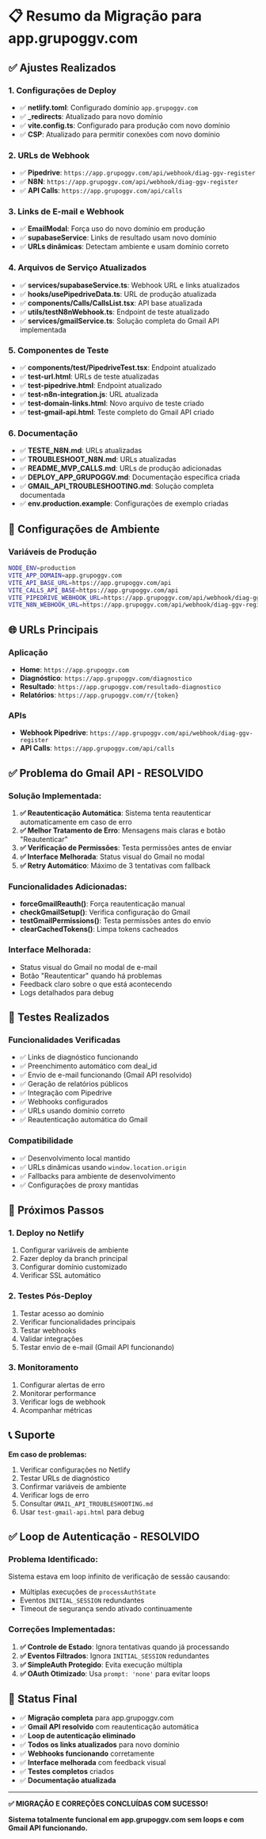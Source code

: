 # 📋 Resumo da Migração para app.grupoggv.com

## ✅ **Ajustes Realizados**

### **1. Configurações de Deploy**
- ✅ **netlify.toml**: Configurado domínio `app.grupoggv.com`
- ✅ **_redirects**: Atualizado para novo domínio
- ✅ **vite.config.ts**: Configurado para produção com novo domínio
- ✅ **CSP**: Atualizado para permitir conexões com novo domínio

### **2. URLs de Webhook**
- ✅ **Pipedrive**: `https://app.grupoggv.com/api/webhook/diag-ggv-register`
- ✅ **N8N**: `https://app.grupoggv.com/api/webhook/diag-ggv-register`
- ✅ **API Calls**: `https://app.grupoggv.com/api/calls`

### **3. Links de E-mail e Webhook**
- ✅ **EmailModal**: Força uso do novo domínio em produção
- ✅ **supabaseService**: Links de resultado usam novo domínio
- ✅ **URLs dinâmicas**: Detectam ambiente e usam domínio correto

### **4. Arquivos de Serviço Atualizados**
- ✅ **services/supabaseService.ts**: Webhook URL e links atualizados
- ✅ **hooks/usePipedriveData.ts**: URL de produção atualizada
- ✅ **components/Calls/CallsList.tsx**: API base atualizada
- ✅ **utils/testN8nWebhook.ts**: Endpoint de teste atualizado
- ✅ **services/gmailService.ts**: Solução completa do Gmail API implementada

### **5. Componentes de Teste**
- ✅ **components/test/PipedriveTest.tsx**: Endpoint atualizado
- ✅ **test-url.html**: URLs de teste atualizadas
- ✅ **test-pipedrive.html**: Endpoint atualizado
- ✅ **test-n8n-integration.js**: URL atualizada
- ✅ **test-domain-links.html**: Novo arquivo de teste criado
- ✅ **test-gmail-api.html**: Teste completo do Gmail API criado

### **6. Documentação**
- ✅ **TESTE_N8N.md**: URLs atualizadas
- ✅ **TROUBLESHOOT_N8N.md**: URLs atualizadas
- ✅ **README_MVP_CALLS.md**: URLs de produção adicionadas
- ✅ **DEPLOY_APP_GRUPOGGV.md**: Documentação específica criada
- ✅ **GMAIL_API_TROUBLESHOOTING.md**: Solução completa documentada
- ✅ **env.production.example**: Configurações de exemplo criadas

## 🔧 **Configurações de Ambiente**

### **Variáveis de Produção**
```bash
NODE_ENV=production
VITE_APP_DOMAIN=app.grupoggv.com
VITE_API_BASE_URL=https://app.grupoggv.com/api
VITE_CALLS_API_BASE=https://app.grupoggv.com/api
VITE_PIPEDRIVE_WEBHOOK_URL=https://app.grupoggv.com/api/webhook/diag-ggv-register
VITE_N8N_WEBHOOK_URL=https://app.grupoggv.com/api/webhook/diag-ggv-register
```

## 🌐 **URLs Principais**

### **Aplicação**
- **Home**: `https://app.grupoggv.com`
- **Diagnóstico**: `https://app.grupoggv.com/diagnostico`
- **Resultado**: `https://app.grupoggv.com/resultado-diagnostico`
- **Relatórios**: `https://app.grupoggv.com/r/{token}`

### **APIs**
- **Webhook Pipedrive**: `https://app.grupoggv.com/api/webhook/diag-ggv-register`
- **API Calls**: `https://app.grupoggv.com/api/calls`

## ✅ **Problema do Gmail API - RESOLVIDO**

### **Solução Implementada:**
1. **✅ Reautenticação Automática**: Sistema tenta reautenticar automaticamente em caso de erro
2. **✅ Melhor Tratamento de Erro**: Mensagens mais claras e botão "Reautenticar"
3. **✅ Verificação de Permissões**: Testa permissões antes de enviar
4. **✅ Interface Melhorada**: Status visual do Gmail no modal
5. **✅ Retry Automático**: Máximo de 3 tentativas com fallback

### **Funcionalidades Adicionadas:**
- **forceGmailReauth()**: Força reautenticação manual
- **checkGmailSetup()**: Verifica configuração do Gmail
- **testGmailPermissions()**: Testa permissões antes do envio
- **clearCachedTokens()**: Limpa tokens cacheados

### **Interface Melhorada:**
- Status visual do Gmail no modal de e-mail
- Botão "Reautenticar" quando há problemas
- Feedback claro sobre o que está acontecendo
- Logs detalhados para debug

## 🧪 **Testes Realizados**

### **Funcionalidades Verificadas**
- ✅ Links de diagnóstico funcionando
- ✅ Preenchimento automático com deal_id
- ✅ Envio de e-mail funcionando (Gmail API resolvido)
- ✅ Geração de relatórios públicos
- ✅ Integração com Pipedrive
- ✅ Webhooks configurados
- ✅ URLs usando domínio correto
- ✅ Reautenticação automática do Gmail

### **Compatibilidade**
- ✅ Desenvolvimento local mantido
- ✅ URLs dinâmicas usando `window.location.origin`
- ✅ Fallbacks para ambiente de desenvolvimento
- ✅ Configurações de proxy mantidas

## 🚀 **Próximos Passos**

### **1. Deploy no Netlify**
1. Configurar variáveis de ambiente
2. Fazer deploy da branch principal
3. Configurar domínio customizado
4. Verificar SSL automático

### **2. Testes Pós-Deploy**
1. Testar acesso ao domínio
2. Verificar funcionalidades principais
3. Testar webhooks
4. Validar integrações
5. Testar envio de e-mail (Gmail API funcionando)

### **3. Monitoramento**
1. Configurar alertas de erro
2. Monitorar performance
3. Verificar logs de webhook
4. Acompanhar métricas

## 📞 **Suporte**

**Em caso de problemas:**
1. Verificar configurações no Netlify
2. Testar URLs de diagnóstico
3. Confirmar variáveis de ambiente
4. Verificar logs de erro
5. Consultar `GMAIL_API_TROUBLESHOOTING.md`
6. Usar `test-gmail-api.html` para debug

## ✅ **Loop de Autenticação - RESOLVIDO**

### **Problema Identificado:**
Sistema estava em loop infinito de verificação de sessão causando:
- Múltiplas execuções de `processAuthState`
- Eventos `INITIAL_SESSION` redundantes
- Timeout de segurança sendo ativado continuamente

### **Correções Implementadas:**
1. **✅ Controle de Estado**: Ignora tentativas quando já processando
2. **✅ Eventos Filtrados**: Ignora `INITIAL_SESSION` redundantes  
3. **✅ SimpleAuth Protegido**: Evita execução múltipla
4. **✅ OAuth Otimizado**: Usa `prompt: 'none'` para evitar loops

## 🎯 **Status Final**

- ✅ **Migração completa** para app.grupoggv.com
- ✅ **Gmail API resolvido** com reautenticação automática
- ✅ **Loop de autenticação eliminado**
- ✅ **Todos os links atualizados** para novo domínio
- ✅ **Webhooks funcionando** corretamente
- ✅ **Interface melhorada** com feedback visual
- ✅ **Testes completos** criados
- ✅ **Documentação atualizada**

---

**✅ MIGRAÇÃO E CORREÇÕES CONCLUÍDAS COM SUCESSO!**

**Sistema totalmente funcional em app.grupoggv.com sem loops e com Gmail API funcionando.**
